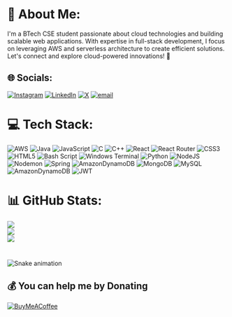 # 💫 About Me:
I'm a BTech CSE student passionate about cloud technologies and building scalable web applications. With expertise in full-stack development, I focus on leveraging AWS and serverless architecture to create efficient solutions. Let's connect and explore cloud-powered innovations! 🚀


## 🌐 Socials:
[![Instagram](https://img.shields.io/badge/Instagram-%23E4405F.svg?logo=Instagram&logoColor=white)](https://instagram.com/himanshuparida.ig) [![LinkedIn](https://img.shields.io/badge/LinkedIn-%230077B5.svg?logo=linkedin&logoColor=white)](https://linkedin.com/in/himanshu-sekhar-parida-26199b25a) [![X](https://img.shields.io/badge/X-black.svg?logo=X&logoColor=white)](https://x.com/himanshuparida_) [![email](https://img.shields.io/badge/Email-D14836?logo=gmail&logoColor=white)](mailto:himanshuparida27@gmail.com) 

# 💻 Tech Stack:
![AWS](https://img.shields.io/badge/AWS-%23FF9900.svg?style=for-the-badge&logo=amazon-aws&logoColor=white) ![Java](https://img.shields.io/badge/java-%23ED8B00.svg?style=for-the-badge&logo=openjdk&logoColor=white) ![JavaScript](https://img.shields.io/badge/javascript-%23323330.svg?style=for-the-badge&logo=javascript&logoColor=%23F7DF1E) ![C](https://img.shields.io/badge/c-%2300599C.svg?style=for-the-badge&logo=c&logoColor=white) ![C++](https://img.shields.io/badge/c++-%2300599C.svg?style=for-the-badge&logo=c%2B%2B&logoColor=white) ![React](https://img.shields.io/badge/react-%2320232a.svg?style=for-the-badge&logo=react&logoColor=%2361DAFB) ![React Router](https://img.shields.io/badge/React_Router-CA4245?style=for-the-badge&logo=react-router&logoColor=white) ![CSS3](https://img.shields.io/badge/css3-%231572B6.svg?style=for-the-badge&logo=css3&logoColor=white) ![HTML5](https://img.shields.io/badge/html5-%23E34F26.svg?style=for-the-badge&logo=html5&logoColor=white) ![Bash Script](https://img.shields.io/badge/bash_script-%23121011.svg?style=for-the-badge&logo=gnu-bash&logoColor=white) ![Windows Terminal](https://img.shields.io/badge/Windows%20Terminal-%234D4D4D.svg?style=for-the-badge&logo=windows-terminal&logoColor=white) ![Python](https://img.shields.io/badge/python-3670A0?style=for-the-badge&logo=python&logoColor=ffdd54) ![NodeJS](https://img.shields.io/badge/node.js-6DA55F?style=for-the-badge&logo=node.js&logoColor=white) ![Nodemon](https://img.shields.io/badge/NODEMON-%23323330.svg?style=for-the-badge&logo=nodemon&logoColor=%BBDEAD) ![Spring](https://img.shields.io/badge/spring-%236DB33F.svg?style=for-the-badge&logo=spring&logoColor=white) ![AmazonDynamoDB](https://img.shields.io/badge/Amazon%20DynamoDB-4053D6?style=for-the-badge&logo=Amazon%20DynamoDB&logoColor=white) ![MongoDB](https://img.shields.io/badge/MongoDB-%234ea94b.svg?style=for-the-badge&logo=mongodb&logoColor=white) ![MySQL](https://img.shields.io/badge/mysql-4479A1.svg?style=for-the-badge&logo=mysql&logoColor=white) ![AmazonDynamoDB](https://img.shields.io/badge/Amazon%20DynamoDB-4053D6?style=for-the-badge&logo=Amazon%20DynamoDB&logoColor=white) ![JWT](https://img.shields.io/badge/JWT-black?style=for-the-badge&logo=JSON%20web%20tokens)
# 📊 GitHub Stats:
![](https://github-readme-stats.vercel.app/api?username=himanshuparida2&theme=dark&hide_border=false&include_all_commits=false&count_private=false)<br/>
![](https://github-readme-streak-stats.herokuapp.com/?user=himanshuparida2&theme=dark&hide_border=false)<br/>
![](https://github-readme-stats.vercel.app/api/top-langs/?username=himanshuparida2&theme=dark&hide_border=false&include_all_commits=false&count_private=false&layout=compact)
###

<br clear="both">

<img src="https://raw.githubusercontent.com/maurodesouza/maurodesouza/output/snake.svg" alt="Snake animation" />

###
  ## 💰 You can help me by Donating
  [![BuyMeACoffee](https://img.shields.io/badge/Buy%20Me%20a%20Coffee-ffdd00?style=for-the-badge&logo=buy-me-a-coffee&logoColor=black)](https://buymeacoffee.com/himanshuparida) 

  
<!-- Proudly created with GPRM ( https://gprm.itsvg.in ) -->

